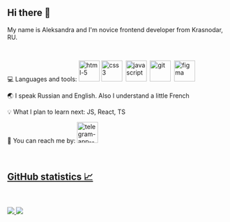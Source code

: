 <div align="left">
<h2>Hi there 👋</h2>

<p>My name is Aleksandra and I'm novice frontend developer from Krasnodar, RU.</p>
<br>

<p>💻 Languages and tools: 
<img width="48" height="48" src="https://img.icons8.com/fluency/48/html-5.png" alt="html-5"/>
<img width="48" height="48" src="https://img.icons8.com/color/48/css3.png" alt="css3"/>&nbsp;
<img width="48" height="48" src="https://img.icons8.com/fluency/48/javascript.png" alt="javascript"/>&nbsp;
<img width="48" height="48" src="https://img.icons8.com/color/48/git.png" alt="git"/>&nbsp;
<img width="48" height="48" src="https://img.icons8.com/fluency/48/figma.png" alt="figma"/></p>

<p>🌏 I speak Russian and English. Also I understand a little French</p>
<p>💡 What I plan to learn next: JS, React, TS</p>
<p>💬 You can reach me by:
  <a href="https://t.me/AlexandraObw" target="blank"><img width="48" height="48" src="https://img.icons8.com/color/48/telegram-app--v1.png" alt="telegram-app--v1"/></p>
<br>
<h2>GitHub statistics 📈</h2>
<br>
</div>

![](http://github-profile-summary-cards.vercel.app/api/cards/profile-details?username=AleksandraObw&theme=transparent)
![](http://github-profile-summary-cards.vercel.app/api/cards/stats?username=AleksandraObw&theme=transparent)


<!--
**AleksandraObw/AlexandraObw** is a ✨ _special_ ✨ repository because its `README.md` (this file) appears on your GitHub profile.

Here are some ideas to get you started:

- 🔭 I’m currently working on ...
- 🌱 I’m currently learning ...
- 👯 I’m looking to collaborate on ...
- 🤔 I’m looking for help with ...
- 💬 Ask me about ...
- 📫 How to reach me: ...
- 😄 Pronouns: ...
- ⚡ Fun fact: ...
-->
